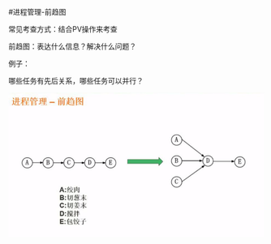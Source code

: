#进程管理-前趋图

常见考查方式：结合PV操作来考查

前趋图：表达什么信息？解决什么问题？

例子：

哪些任务有先后关系，哪些任务可以并行？

![](/imgs/1.3.2-1前趋图.png)